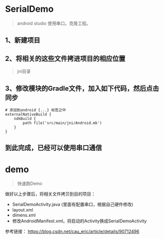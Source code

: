 # SerialDemo
> android studio 使用串口。克隆工程。
  
## 1、新建项目

## 2、将相关的这些文件拷进项目的相应位置
  
> jni目录  

## 3、修改模块的Gradle文件，加入如下代码，然后点击同步

```
# 添加到android {...} 标签之中
externalNativeBuild {
    ndkBuild {
        path file('src/main/jni/Android.mk')
    }
}
```

## 到此完成，已经可以使用串口通信

# demo
> 快速跑Demo

做好以上步骤后，将相关文件拷贝到目的项目：
- SerialDemoActivity.java   (里面有配置串口，根据自己硬件修改)
- layout.xml
- dimens.xml
- 修改AndroidManifest.xml，将启动的Activity换成SerialDemoActivity

参考链接：
https://blog.csdn.net/cau_eric/article/details/90712496
